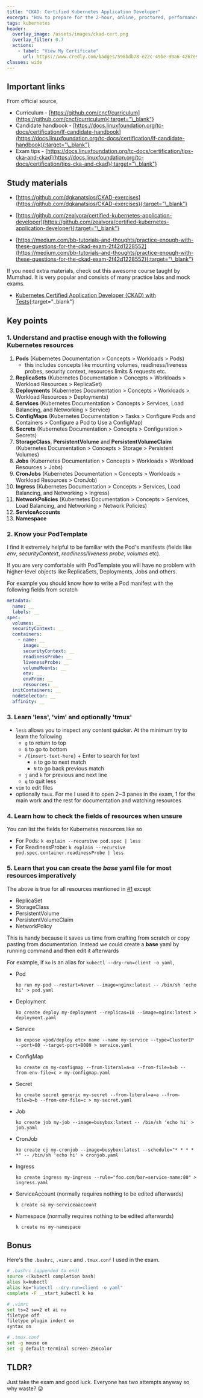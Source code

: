 ```yaml
---
title: "CKAD: Certified Kubernetes Application Developer"
excerpt: "How to prepare for the 2-hour, online, proctored, performance-based CKAD exam."
tags: kubernetes
header:
  overlay_image: /assets/images/ckad-cert.png
  overlay_filter: 0.7
  actions:
    - label: "View My Certificate"
      url: https://www.credly.com/badges/598bdb78-e22c-49be-90a6-4267e907dcf8/public_url
classes: wide
---
```


## Important links

From official source,

- Curriculum - [https://github.com/cncf/curriculum](https://github.com/cncf/curriculum){:target="\_blank"}
- Candidate handbook - [https://docs.linuxfoundation.org/tc-docs/certification/lf-candidate-handbook](https://docs.linuxfoundation.org/tc-docs/certification/lf-candidate-handbook){:target="\_blank"}
- Exam tips - [https://docs.linuxfoundation.org/tc-docs/certification/tips-cka-and-ckad](https://docs.linuxfoundation.org/tc-docs/certification/tips-cka-and-ckad){:target="\_blank"}

## Study materials

- [https://github.com/dgkanatsios/CKAD-exercises](https://github.com/dgkanatsios/CKAD-exercises){:target="\_blank"}

- [https://github.com/zealvora/certified-kubernetes-application-developer](https://github.com/zealvora/certified-kubernetes-application-developer){:target="\_blank"}

- [https://medium.com/bb-tutorials-and-thoughts/practice-enough-with-these-questions-for-the-ckad-exam-2f42d1228552](https://medium.com/bb-tutorials-and-thoughts/practice-enough-with-these-questions-for-the-ckad-exam-2f42d1228552){:target="\_blank"}

If you need extra materials, check out this awesome course taught by Mumshad. It is very popular and consists of many practice labs and mock exams.

- [Kubernetes Certified Application Developer (CKAD) with Tests](https://www.udemy.com/course/certified-kubernetes-application-developer/){:target="\_blank"}

## Key points

### 1. Understand and practise enough with the following Kubernetes resources

1. **Pods** (Kubernetes Documentation > Concepts > Workloads > Pods)
   - this includes concepts like mounting volumes, readiness/liveness probes, security context, resources limits & requests etc.
2. **ReplicaSets** (Kubernetes Documentation > Concepts > Workloads > Workload Resources > ReplicaSet)
3. **Deployments** (Kubernetes Documentation > Concepts > Workloads > Workload Resources > Deployments)
4. **Services** (Kubernetes Documentation > Concepts > Services, Load Balancing, and Networking > Service)
5. **ConfigMaps** (Kubernetes Documentation > Tasks > Configure Pods and Containers > Configure a Pod to Use a ConfigMap)
6. **Secrets** (Kubernetes Documentation > Concepts > Configuration > Secrets)
7. **StorageClass**, **PersistentVolume** and **PersistentVolumeClaim** (Kubernetes Documentation > Concepts > Storage > Persistent Volumes)
8. **Jobs** (Kubernetes Documentation > Concepts > Workloads > Workload Resources > Jobs)
9. **CronJobs** (Kubernetes Documentation > Concepts > Workloads > Workload Resources > CronJob)
10. **Ingress** (Kubernetes Documentation > Concepts > Services, Load Balancing, and Networking > Ingress)
11. **NetworkPolicies** (Kubernetes Documentation > Concepts > Services, Load Balancing, and Networking > Network Policies)
12. **ServiceAccounts**
13. **Namespace**

### 2. Know your PodTemplate

I find it extremely helpful to be familiar with the Pod's manifests (fields like _env_, _securityContext_, _readiness/liveness probe_, _volumes_ etc).

If you are very comfortable with PodTemplate you will have no problem with higher-level objects like ReplicaSets, Deployments, Jobs and others.

For example you should know how to write a Pod manifest with the following fields from scratch

```yaml
metadata:
  name: __
  labels: __
spec:
  volumes: __
  securityContext: __
  containers:
    - name: __
      image: __
      securityContext: __
      readinessProbe: __
      livenessProbe: __
      volumeMounts: __
      env: __
      envFrom: __
      resources: __
  initContainers: __
  nodeSelector: __
  affinity: __
```

### 3. Learn 'less', 'vim' and optionally 'tmux'

- `less` allows you to inspect any content quicker. At the minimum try to learn the following
  - `g` to return to top
  - `G` to go to bottom
  - `/{insert-text-here}` + Enter to search for text
    - `n` to go to next match
    - `N` to go back previous match
  - `j` and `k` for previous and next line
  - `q` to quit less
- `vim` to edit files
- optionally `tmux`. For me I used it to open 2~3 panes in the exam, 1 for the main work and the rest for documentation and watching resources

### 4. Learn how to check the fields of resources when unsure

You can list the fields for Kubernetes resources like so

- For Pods: `k explain --recursive pod.spec | less`
- For ReadinessProbe: `k explain --recursive pod.spec.container.readinessProbe | less`

### 5. Learn that you can create the _base_ yaml file for most resources imperatively

The above is true for all resources mentioned in [#1](#1-understand-and-practise-enough-with-the-following-kubernetes-resources) except

- ReplicaSet
- StorageClass
- PersistentVolume
- PersistentVolumeClaim
- NetworkPolicy

This is handy because it saves us time from crafting from scratch or copy pasting from documentation. Instead we could create a **base** yaml by running command and then edit it afterwards

For example, if `ko` is an alias for `kubectl --dry-run=client -o yaml`,

- Pod
  ```
  ko run my-pod --restart=Never --image=nginx:latest -- /bin/sh 'echo hi' > pod.yaml
  ```
- Deployment
  ```
  ko create deploy my-deployment --replicas=10 --image=nginx:latest > deployment.yaml
  ```
- Service
  ```
  ko expose <pod/deploy etc> name --name my-service --type=ClusterIP --port=80 --target-port=8080 > service.yaml
  ```
- ConfigMap
  ```
  ko create cm my-configmap --from-literal=a=a --from-file=b=b --from-env-file=c > my-configmap.yaml
  ```
- Secret
  ```
  ko create secret generic my-secret --from-literal=a=a --from-file=b=b --from-env-file=c > my-secret.yaml
  ```
- Job
  ```
  ko create job my-job --image=busybox:latest -- /bin/sh 'echo hi' > job.yaml
  ```
- CronJob
  ```
  ko create cj my-cronjob --image=busybox:latest --schedule="* * * * *" -- /bin/sh 'echo hi' > cronjob.yaml
  ```
- Ingress
  ```
  ko create ingress my-ingress --rule="foo.com/bar=service-name:80" > ingress.yaml
  ```
- ServiceAccount (normally requires nothing to be edited afterwards)
  ```
  k create sa my-serviceaaccount
  ```
- Namespace (normally requires nothing to be edited afterwards)
  ```
  k create ns my-namespace
  ```

## Bonus

Here's the `.bashrc`, `.vimrc` and `.tmux.conf` I used in the exam.

```bash
# .bashrc (appended to end)
source <(kubectl completion bash)
alias k=kubectl
alias ko="kubectl --dry-run=client -o yaml"
complete -F __start_kubectl k ko
```

```bash
# .vimrc
set ts=2 sw=2 et ai nu
filetype off
filetype plugin indent on
syntax on
```

```bash
# .tmux.conf
set -g mouse on
set -g default-terminal screen-256color
```

## TLDR?

Just take the exam and good luck. Everyone has two attempts anyway so why waste? :stuck_out_tongue_winking_eye:
